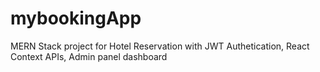 # mybookingApp
MERN Stack project for Hotel Reservation with JWT Authetication, React Context APIs, Admin panel dashboard
